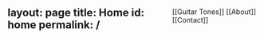 <style> body { display: flex; justify-content: center; align-items: center; height: 100vh; } </style>
---
layout: page
title: Home
id: home
permalink: /
---


 [[Guitar Tones]]  [[About]]   [[Contact]]
 




